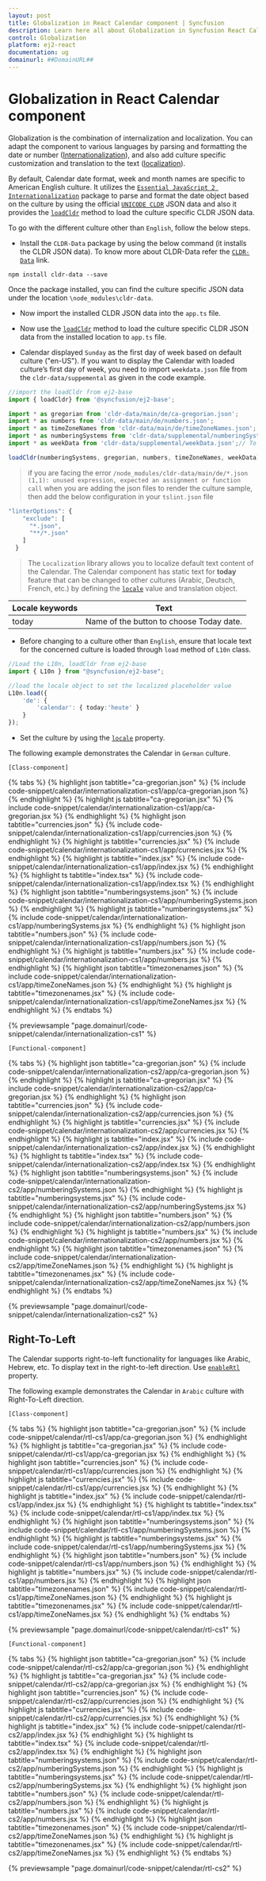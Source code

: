 ```yaml
---
layout: post
title: Globalization in React Calendar component | Syncfusion
description: Learn here all about Globalization in Syncfusion React Calendar component of Syncfusion Essential JS 2 and more.
control: Globalization 
platform: ej2-react
documentation: ug
domainurl: ##DomainURL##
---
```


# Globalization in React Calendar component

Globalization is the combination of internalization and localization. You can adapt the component to various languages by parsing and formatting the date or number ([Internationalization](../common/internationalization/)), and also add culture specific customization and translation to the text ([localization](../common/localization/)).

By default, Calendar date format, week and month names are specific to American English culture. It utilizes the [`Essential JavaScript 2 Internationalization`](http://ej2.syncfusion.com/documentation/base/internationalization/)
package to parse and format the date object based on the culture by using the official [`UNICODE CLDR`](http://cldr.unicode.org/) JSON data and also it provides the [`loadCldr`](http://ej2.syncfusion.com/documentation/base/intl.html#cldr-data-dependencies) method to load the culture specific CLDR JSON data.

To go with the different culture other than `English`, follow the below steps.

* Install the `CLDR-Data` package by using the below command (it installs the CLDR JSON data). To know more about CLDR-Data refer the [`CLDR-Data`](https://cldr.unicode.org/index/cldr-spec/cldr-json-bindings) link.

```
npm install cldr-data --save
```

Once the package installed, you can find the culture specific JSON data under the location `\node_modules\cldr-data`.

* Now import the installed CLDR JSON data into the `app.ts` file.

* Now use the [`loadCldr`](http://ej2.syncfusion.com/documentation/base/intl.html#cldr-data-dependencies) method to load the culture specific CLDR JSON data from the installed location to `app.ts` file.

* Calendar displayed `Sunday` as the first day of week based on default culture ("en-US"). If you want to display the Calendar with loaded culture’s first day of week, you need to import `weekdata.json` file from the `cldr-data/suppemental` as given in the code example.

```ts
//import the loadCldr from ej2-base
import { loadCldr} from '@syncfusion/ej2-base';

import * as gregorian from 'cldr-data/main/de/ca-gregorian.json';
import * as numbers from 'cldr-data/main/de/numbers.json';
import * as timeZoneNames from 'cldr-data/main/de/timeZoneNames.json';
import * as numberingSystems from 'cldr-data/supplemental/numberingSystems.json';
import * as weekData from 'cldr-data/supplemental/weekData.json';// To load the culture based first day of week

loadCldr(numberingSystems, gregorian, numbers, timeZoneNames, weekData);
```

> if you are facing the error `/node_modules/cldr-data/main/de/*.json (1,1): unused expression, expected an assignment or function call` when you are adding the json files to render the culture sample, then add the below configuration in your `tslint.json` file

```ts
"linterOptions": {
    "exclude": [
      "*.json",
      "**/*.json"
    ]
  }

```

> The `Localization` library allows you to localize default text content of the Calendar. The Calendar component has static text for  **today** feature that can be changed to other cultures (Arabic, Deutsch, French, etc.) by defining the
[`locale`](https://ej2.syncfusion.com/react/documentation/api/calendar#locale) value and translation object.

Locale keywords |Text
-----|-----
today | Name of the button to choose Today date.

* Before changing to a culture other than `English`, ensure that locale text for the concerned culture is loaded through `load` method of `L10n` class.

```ts
//Load the L10n, loadCldr from ej2-base
import { L10n } from "@syncfusion/ej2-base";

//load the locale object to set the localized placeholder value
L10n.load({
    'de': {
        'calendar': { today:'heute' }
    }
});
```

* Set the culture by using the [`locale`](https://ej2.syncfusion.com/react/documentation/api/calendar#locale) property.

The following example demonstrates the Calendar in `German` culture.

`[Class-component]`

{% tabs %}
{% highlight json tabtitle="ca-gregorian.json" %}
{% include code-snippet/calendar/internationalization-cs1/app/ca-gregorian.json %}
{% endhighlight %}
{% highlight js tabtitle="ca-gregorian.jsx" %}
{% include code-snippet/calendar/internationalization-cs1/app/ca-gregorian.jsx %}
{% endhighlight %}
{% highlight json tabtitle="currencies.json" %}
{% include code-snippet/calendar/internationalization-cs1/app/currencies.json %}
{% endhighlight %}
{% highlight js tabtitle="currencies.jsx" %}
{% include code-snippet/calendar/internationalization-cs1/app/currencies.jsx %}
{% endhighlight %}
{% highlight js tabtitle="index.jsx" %}
{% include code-snippet/calendar/internationalization-cs1/app/index.jsx %}
{% endhighlight %}
{% highlight ts tabtitle="index.tsx" %}
{% include code-snippet/calendar/internationalization-cs1/app/index.tsx %}
{% endhighlight %}
{% highlight json tabtitle="numberingsystems.json" %}
{% include code-snippet/calendar/internationalization-cs1/app/numberingSystems.json %}
{% endhighlight %}
{% highlight js tabtitle="numberingsystems.jsx" %}
{% include code-snippet/calendar/internationalization-cs1/app/numberingSystems.jsx %}
{% endhighlight %}
{% highlight json tabtitle="numbers.json" %}
{% include code-snippet/calendar/internationalization-cs1/app/numbers.json %}
{% endhighlight %}
{% highlight js tabtitle="numbers.jsx" %}
{% include code-snippet/calendar/internationalization-cs1/app/numbers.jsx %}
{% endhighlight %}
{% highlight json tabtitle="timezonenames.json" %}
{% include code-snippet/calendar/internationalization-cs1/app/timeZoneNames.json %}
{% endhighlight %}
{% highlight js tabtitle="timezonenames.jsx" %}
{% include code-snippet/calendar/internationalization-cs1/app/timeZoneNames.jsx %}
{% endhighlight %}
{% endtabs %}

 {% previewsample "page.domainurl/code-snippet/calendar/internationalization-cs1" %}

`[Functional-component]`

{% tabs %}
{% highlight json tabtitle="ca-gregorian.json" %}
{% include code-snippet/calendar/internationalization-cs2/app/ca-gregorian.json %}
{% endhighlight %}
{% highlight js tabtitle="ca-gregorian.jsx" %}
{% include code-snippet/calendar/internationalization-cs2/app/ca-gregorian.jsx %}
{% endhighlight %}
{% highlight json tabtitle="currencies.json" %}
{% include code-snippet/calendar/internationalization-cs2/app/currencies.json %}
{% endhighlight %}
{% highlight js tabtitle="currencies.jsx" %}
{% include code-snippet/calendar/internationalization-cs2/app/currencies.jsx %}
{% endhighlight %}
{% highlight js tabtitle="index.jsx" %}
{% include code-snippet/calendar/internationalization-cs2/app/index.jsx %}
{% endhighlight %}
{% highlight ts tabtitle="index.tsx" %}
{% include code-snippet/calendar/internationalization-cs2/app/index.tsx %}
{% endhighlight %}
{% highlight json tabtitle="numberingsystems.json" %}
{% include code-snippet/calendar/internationalization-cs2/app/numberingSystems.json %}
{% endhighlight %}
{% highlight js tabtitle="numberingsystems.jsx" %}
{% include code-snippet/calendar/internationalization-cs2/app/numberingSystems.jsx %}
{% endhighlight %}
{% highlight json tabtitle="numbers.json" %}
{% include code-snippet/calendar/internationalization-cs2/app/numbers.json %}
{% endhighlight %}
{% highlight js tabtitle="numbers.jsx" %}
{% include code-snippet/calendar/internationalization-cs2/app/numbers.jsx %}
{% endhighlight %}
{% highlight json tabtitle="timezonenames.json" %}
{% include code-snippet/calendar/internationalization-cs2/app/timeZoneNames.json %}
{% endhighlight %}
{% highlight js tabtitle="timezonenames.jsx" %}
{% include code-snippet/calendar/internationalization-cs2/app/timeZoneNames.jsx %}
{% endhighlight %}
{% endtabs %}

 {% previewsample "page.domainurl/code-snippet/calendar/internationalization-cs2" %}

## Right-To-Left

The Calendar supports right-to-left functionality for languages like Arabic,  Hebrew, etc. To display text in the right-to-left direction. Use [`enableRtl`](https://ej2.syncfusion.com/react/documentation/api/calendar#enablertl) property.

The following example demonstrates the Calendar in `Arabic` culture with Right-To-Left direction.

`[Class-component]`

{% tabs %}
{% highlight json tabtitle="ca-gregorian.json" %}
{% include code-snippet/calendar/rtl-cs1/app/ca-gregorian.json %}
{% endhighlight %}
{% highlight js tabtitle="ca-gregorian.jsx" %}
{% include code-snippet/calendar/rtl-cs1/app/ca-gregorian.jsx %}
{% endhighlight %}
{% highlight json tabtitle="currencies.json" %}
{% include code-snippet/calendar/rtl-cs1/app/currencies.json %}
{% endhighlight %}
{% highlight js tabtitle="currencies.jsx" %}
{% include code-snippet/calendar/rtl-cs1/app/currencies.jsx %}
{% endhighlight %}
{% highlight js tabtitle="index.jsx" %}
{% include code-snippet/calendar/rtl-cs1/app/index.jsx %}
{% endhighlight %}
{% highlight ts tabtitle="index.tsx" %}
{% include code-snippet/calendar/rtl-cs1/app/index.tsx %}
{% endhighlight %}
{% highlight json tabtitle="numberingsystems.json" %}
{% include code-snippet/calendar/rtl-cs1/app/numberingSystems.json %}
{% endhighlight %}
{% highlight js tabtitle="numberingsystems.jsx" %}
{% include code-snippet/calendar/rtl-cs1/app/numberingSystems.jsx %}
{% endhighlight %}
{% highlight json tabtitle="numbers.json" %}
{% include code-snippet/calendar/rtl-cs1/app/numbers.json %}
{% endhighlight %}
{% highlight js tabtitle="numbers.jsx" %}
{% include code-snippet/calendar/rtl-cs1/app/numbers.jsx %}
{% endhighlight %}
{% highlight json tabtitle="timezonenames.json" %}
{% include code-snippet/calendar/rtl-cs1/app/timeZoneNames.json %}
{% endhighlight %}
{% highlight js tabtitle="timezonenames.jsx" %}
{% include code-snippet/calendar/rtl-cs1/app/timeZoneNames.jsx %}
{% endhighlight %}
{% endtabs %}

 {% previewsample "page.domainurl/code-snippet/calendar/rtl-cs1" %}

`[Functional-component]`

{% tabs %}
{% highlight json tabtitle="ca-gregorian.json" %}
{% include code-snippet/calendar/rtl-cs2/app/ca-gregorian.json %}
{% endhighlight %}
{% highlight js tabtitle="ca-gregorian.jsx" %}
{% include code-snippet/calendar/rtl-cs2/app/ca-gregorian.jsx %}
{% endhighlight %}
{% highlight json tabtitle="currencies.json" %}
{% include code-snippet/calendar/rtl-cs2/app/currencies.json %}
{% endhighlight %}
{% highlight js tabtitle="currencies.jsx" %}
{% include code-snippet/calendar/rtl-cs2/app/currencies.jsx %}
{% endhighlight %}
{% highlight js tabtitle="index.jsx" %}
{% include code-snippet/calendar/rtl-cs2/app/index.jsx %}
{% endhighlight %}
{% highlight ts tabtitle="index.tsx" %}
{% include code-snippet/calendar/rtl-cs2/app/index.tsx %}
{% endhighlight %}
{% highlight json tabtitle="numberingsystems.json" %}
{% include code-snippet/calendar/rtl-cs2/app/numberingSystems.json %}
{% endhighlight %}
{% highlight js tabtitle="numberingsystems.jsx" %}
{% include code-snippet/calendar/rtl-cs2/app/numberingSystems.jsx %}
{% endhighlight %}
{% highlight json tabtitle="numbers.json" %}
{% include code-snippet/calendar/rtl-cs2/app/numbers.json %}
{% endhighlight %}
{% highlight js tabtitle="numbers.jsx" %}
{% include code-snippet/calendar/rtl-cs2/app/numbers.jsx %}
{% endhighlight %}
{% highlight json tabtitle="timezonenames.json" %}
{% include code-snippet/calendar/rtl-cs2/app/timeZoneNames.json %}
{% endhighlight %}
{% highlight js tabtitle="timezonenames.jsx" %}
{% include code-snippet/calendar/rtl-cs2/app/timeZoneNames.jsx %}
{% endhighlight %}
{% endtabs %}

 {% previewsample "page.domainurl/code-snippet/calendar/rtl-cs2" %}